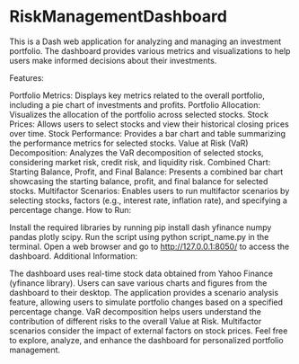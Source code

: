 # RiskManagementDashboard

This is a Dash web application for analyzing and managing an investment portfolio. The dashboard provides various metrics and visualizations to help users make informed decisions about their investments.

Features:

Portfolio Metrics:
Displays key metrics related to the overall portfolio, including a pie chart of investments and profits.
Portfolio Allocation:
Visualizes the allocation of the portfolio across selected stocks.
Stock Prices:
Allows users to select stocks and view their historical closing prices over time.
Stock Performance:
Provides a bar chart and table summarizing the performance metrics for selected stocks.
Value at Risk (VaR) Decomposition:
Analyzes the VaR decomposition of selected stocks, considering market risk, credit risk, and liquidity risk.
Combined Chart: Starting Balance, Profit, and Final Balance:
Presents a combined bar chart showcasing the starting balance, profit, and final balance for selected stocks.
Multifactor Scenarios:
Enables users to run multifactor scenarios by selecting stocks, factors (e.g., interest rate, inflation rate), and specifying a percentage change.
How to Run:

Install the required libraries by running pip install dash yfinance numpy pandas plotly scipy.
Run the script using python script_name.py in the terminal.
Open a web browser and go to http://127.0.0.1:8050/ to access the dashboard.
Additional Information:

The dashboard uses real-time stock data obtained from Yahoo Finance (yfinance library).
Users can save various charts and figures from the dashboard to their desktop.
The application provides a scenario analysis feature, allowing users to simulate portfolio changes based on a specified percentage change.
VaR decomposition helps users understand the contribution of different risks to the overall Value at Risk.
Multifactor scenarios consider the impact of external factors on stock prices.
Feel free to explore, analyze, and enhance the dashboard for personalized portfolio management.
